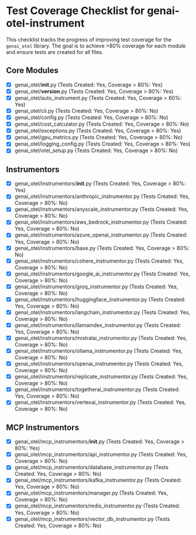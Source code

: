 # Test Coverage Checklist for genai-otel-instrument

This checklist tracks the progress of improving test coverage for the `genai_otel` library.
The goal is to achieve >80% coverage for each module and ensure tests are created for all files.

## Core Modules
- [x] genai_otel/__init__.py (Tests Created: Yes, Coverage > 80%: Yes)
- [x] genai_otel/__version__.py (Tests Created: Yes, Coverage > 80%: Yes)
- [x] genai_otel/auto_instrument.py (Tests Created: Yes, Coverage > 80%: Yes)
- [x] genai_otel/cli.py (Tests Created: Yes, Coverage > 80%: No)
- [x] genai_otel/config.py (Tests Created: Yes, Coverage > 80%: No)
- [x] genai_otel/cost_calculator.py (Tests Created: Yes, Coverage > 80%: No)
- [x] genai_otel/exceptions.py (Tests Created: Yes, Coverage > 80%: Yes)
- [x] genai_otel/gpu_metrics.py (Tests Created: Yes, Coverage > 80%: No)
- [x] genai_otel/logging_config.py (Tests Created: Yes, Coverage > 80%: Yes)
- [x] genai_otel/otel_setup.py (Tests Created: Yes, Coverage > 80%: No)

## Instrumentors
- [x] genai_otel/instrumentors/__init__.py (Tests Created: Yes, Coverage > 80%: Yes)
- [x] genai_otel/instrumentors/anthropic_instrumentor.py (Tests Created: Yes, Coverage > 80%: No)
- [x] genai_otel/instrumentors/anyscale_instrumentor.py (Tests Created: Yes, Coverage > 80%: No)
- [x] genai_otel/instrumentors/aws_bedrock_instrumentor.py (Tests Created: Yes, Coverage > 80%: No)
- [x] genai_otel/instrumentors/azure_openai_instrumentor.py (Tests Created: Yes, Coverage > 80%: No)
- [x] genai_otel/instrumentors/base.py (Tests Created: Yes, Coverage > 80%: No)
- [x] genai_otel/instrumentors/cohere_instrumentor.py (Tests Created: Yes, Coverage > 80%: No)
- [x] genai_otel/instrumentors/google_ai_instrumentor.py (Tests Created: Yes, Coverage > 80%: No)
- [x] genai_otel/instrumentors/groq_instrumentor.py (Tests Created: Yes, Coverage > 80%: No)
- [x] genai_otel/instrumentors/huggingface_instrumentor.py (Tests Created: Yes, Coverage > 80%: No)
- [x] genai_otel/instrumentors/langchain_instrumentor.py (Tests Created: Yes, Coverage > 80%: No)
- [x] genai_otel/instrumentors/llamaindex_instrumentor.py (Tests Created: Yes, Coverage > 80%: No)
- [x] genai_otel/instrumentors/mistralai_instrumentor.py (Tests Created: Yes, Coverage > 80%: No)
- [x] genai_otel/instrumentors/ollama_instrumentor.py (Tests Created: Yes, Coverage > 80%: No)
- [x] genai_otel/instrumentors/openai_instrumentor.py (Tests Created: Yes, Coverage > 80%: No)
- [x] genai_otel/instrumentors/replicate_instrumentor.py (Tests Created: Yes, Coverage > 80%: No)
- [x] genai_otel/instrumentors/togetherai_instrumentor.py (Tests Created: Yes, Coverage > 80%: No)
- [x] genai_otel/instrumentors/vertexai_instrumentor.py (Tests Created: Yes, Coverage > 80%: No)

## MCP Instrumentors
- [x] genai_otel/mcp_instrumentors/__init__.py (Tests Created: Yes, Coverage > 80%: Yes)
- [x] genai_otel/mcp_instrumentors/api_instrumentor.py (Tests Created: Yes, Coverage > 80%: No)
- [x] genai_otel/mcp_instrumentors/database_instrumentor.py (Tests Created: Yes, Coverage > 80%: No)
- [x] genai_otel/mcp_instrumentors/kafka_instrumentor.py (Tests Created: Yes, Coverage > 80%: No)
- [x] genai_otel/mcp_instrumentors/manager.py (Tests Created: Yes, Coverage > 80%: No)
- [x] genai_otel/mcp_instrumentors/redis_instrumentor.py (Tests Created: Yes, Coverage > 80%: No)
- [x] genai_otel/mcp_instrumentors/vector_db_instrumentor.py (Tests Created: Yes, Coverage > 80%: No)